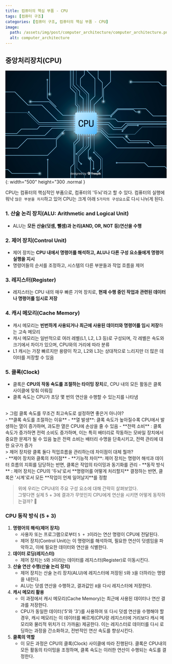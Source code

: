 ```yaml
---
title: 컴퓨터의 핵심 부품 - CPU
tags: [컴퓨터 구조]
categories: [컴퓨터 구조, 컴퓨터의 핵심 부품 - CPU]
image:
  path: /assets/img/post/computer_architecture/computer_architecture.png
  alt: computer_architecture
---
```


## 중앙처리장치(CPU)

![study_together](/assets/img/post/computer_architecture/cpu.jpg){: width="500" height="300 .normal }

CPU는 컴퓨터의 핵심적인 부품으로, 컴퓨터의 '두뇌'라고 할 수 있다.
컴퓨터의 실행에 워낙 `많은 부분을 차지`하고 있어 CPU는 크게 아래 `5가지의 구성요소`로 다시 나뉘게 된다.

### 1. 산술 논리 장치(ALU: Arithmetic and Logical Unit)

- ALU는 **모든 산술(덧셈, 뺄셈)과 논리(AND, OR, NOT 등)연산을 수행**

### 2. 제어 장치(Control Unit)

- 제어 장치는 **CPU 내에서 명령어를 해석하고, ALU나 다른 구성 요소들에게 명령어 실행을 지시**
- 명령어들의 순서를 조정하고, 시스템의 다른 부분들과 작업 흐름을 제어

### 3. 레지스터(Register)

- 레지스터는 CPU 내의 매우 빠른 기억 장치로, **현재 수행 중인 작업과 관련된 데이터나 명령어를 임시로 저장**

### 4. 캐시 메모리(Cache Memory)

- 캐시 메모리는 **빈번하게 사용되거나 최근에 사용된 데이터와 명령어를 임시 저장**하는 고속 메모리
- 캐시 메모리는 일반적으로 여러 레벨(L1, L2, L3 등)로 구성되며, 각 레벨은 속도와 크기에서 차이가 있으며, CPU와의 거리에 따라 분류
- L1 캐시는 가장 빠르지만 용량이 작고, L2와 L3는 상대적으로 느리지만 더 많은 데이터를 저장할 수 있음

### 5. 클록(Clock)

- 클록은 **CPU의 작동 속도를 조절하는 타이밍 장치**로, CPU 내의 모든 활동은 클록 사이클에 맞춰 이뤄짐
- 클록 속도는 CPU가 초당 몇 번의 연산을 수행할 수 있는지를 나타냄

<br>
> 그럼 클록 속도를 무조건 최고속도로 설정하면 좋은거 아니야? <br>
- **클록 속도를 조절하는 이유**
  - **열 발생**: 클록 속도가 높아질수록 CPU에서 발생하는 열이 증가하며, 과도한 열은 CPU에 손상을 줄 수 있음
  - **전력 소비** : 클록 속도가 증가하면 전력 소비도 증가하며, 이는 특히 배터리로 작동하는 모바일 장치에서 중요한 문제가 될 수 있음
  높은 전력 소비는 배터리 수명을 단축시키고, 전력 관리에 대한 요구가 증가

<br>
> 제어 장치랑 클록 둘다 적업흐름을 관리하는데 차이점이 대체 뭘까? <br>
- **제어 장치와 클록의 차이점**
  - **기능적 차이**: 제어 장치는 명령어 해석과 데이터 흐름의 지휘를 담당하는 반면, 클록은 작업의 타이밍과 동기화를 관리
  - **동작 방식** : 제어 장치는 CPU의 '두뇌'로서 **명령어를 어떻게 처리할지** 결정하는 반면, 클록은 '시계'로서 모든 **작업이 언제 일어날지**를 정함

<br>

> 위에 우리는 CPU내의 주요 구성 요소에 대해 간략히 살펴보았다. <br>
> 그렇다면 실제 5 + 3에 결과가 무엇인지 CPU에게 연산을 시키면 어떻게 동작하는걸까? 🧐

### CPU 동작 방식 (5 + 3)

1. **명령어의 해석(제어 장치)**
   - 사용자 또는 프로그램으로부터 `5 + 3`이라는 연산 명령이 CPU에 전달된다.
   - 제어 장치(Control Unit)는 이 명령어를 해석하여, 필요한 연산이 덧셈임을 파악하고, 이에 필요한 데이터와 연산을 식별한다.
2. **데이터 로딩(레지스터)**
   - 제어 장치는 `5`와 `3`이라는 데이터를 레지스터(Register)로 이동시킨다.
3. **산술 연산 수행(산술 논리 장치)**
   - 제어 장치는 산술 논리 장치(ALU)에 레지스터에 저장된 `5`와 `3`을 더하라는 명령을 내린다.
   - ALU는 덧셈 연산을 수행하고, 결과값인 `8`을 다시 레지스터에 저장한다.
4. **캐시 메모리 활용**
   - 이 과정에서 캐시 메모리(Cache Memory)는 최근에 사용된 데이터나 연산 결과를 저장한다.
   - CPU가 동일한 데이터('5'와 '3')를 사용하여 또 다시 덧셈 연산을 수행해야 할 경우, 캐시 메모리는 이 데이터를 빠르게(CPU랑 레지스터에 거리보다 캐시 메모리와 물리적 위치가 더 가까움) 제공한다. 이는 레지스터로 데이터를 다시 로딩하는 과정을 간소화하고, 전반적인 연산 속도를 향상시킨다.
5. **클록의 역할**
   - 이 모든 과정은 CPU의 클록(Clock) 사이클에 따라 진행된다. 클록은 CPU내의 모든 활동의 타이밍을 조정하며, 클록 속도는 이러한 연산이 수행되는 속도를 결정한다.
